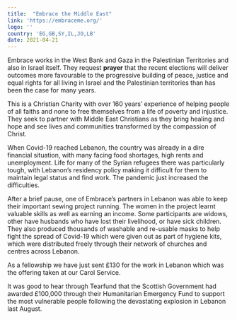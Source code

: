 ```yaml
---
title:  "Embrace the Middle East"
link: 'https://embraceme.org/'
logo: ''
country: 'EG,GB,SY,IL,JO,LB'
date: 2021-04-21
---
```

Embrace works in the West Bank and Gaza in the Palestinian Territories and also in Israel itself.  They request **prayer** that the recent elections will deliver outcomes more favourable to the progressive building of peace, justice and equal rights for all living in Israel and the Palestinian territories than has been the case for many years.

This is a Christian Charity with over 160 years’ experience of helping people of all faiths and none to free themselves from a life of poverty and injustice.  They seek to partner with Middle East Christians as they bring healing and hope and see lives and communities transformed by the compassion of Christ.

When Covid-19 reached Lebanon, the country was already in a dire financial situation, with many facing food shortages, high rents and unemployment.  Life for many of the Syrian refugees there was particularly tough, with Lebanon’s residency policy making it difficult for them to maintain legal status and find work.  The pandemic just increased the difficulties.
 
After a brief pause, one of Embrace’s partners in Lebanon was able to keep their important sewing project running.  The  women in the project learnt valuable skills as well as earning an income.  Some participants are widows, other have husbands who have lost their livelihood, or have sick children.  They also produced thousands of washable and re-usable masks to help fight the spread of Covid-19 which were given out as part of hygiene kits, which were distributed freely through their network of churches and centres across Lebanon. 

As a fellowship we have just sent £130 for the work in Lebanon which was the offering taken at our Carol Service.
 
It was good to hear through Tearfund that the Scottish Government had awarded £100,000 through their Humanitarian Emergency Fund to support the most vulnerable people following the devastating explosion in Lebanon last August.

